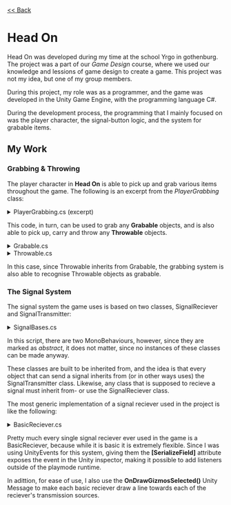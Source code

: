 [<< Back](https://salmaster1.github.io/Portfolio/)

# Head On

Head On was developed during my time at the school Yrgo in gothenburg. The project was a part of our *Game Design* course, where we used our knowledge and lessions of game design to create a game. This project was not my idea, but one of my group members.

During this project, my role was as a programmer, and the game was developed in the Unity Game Engine, with the programming language C#.

During the development process, the programming that I mainly focused on was the player character, the signal-button logic, and the system for grabable items.

## My Work

### Grabbing & Throwing

The player character in **Head On** is able to pick up and grab various items throughout the game. The following is an excerpt from the *PlayerGrabbing* class:

<details><summary>PlayerGrabbing.cs (excerpt)</summary>
  <pre><code class="language-csharp">

private void TryGrabObject(bool requireClick)
{
    Grabable g = GetClosestGrabable();
    if (g == null) return;
    if (requireClick != g.RequireClick) return;
    if (g != null && g.GetType() == typeof(Throwable) && grabDelayTimer <= 0)
    {
        if (transform.parent.parent = g.transform) //Unchild player if grabbing box that player is standing on
            transform.parent.parent = null;
        SetHeldItem((Throwable)g);
    }
    else if (g != null)
    {
        //Ledge grab
        if (activeInputType == InputType.Controller && grabDelayTimer <= 0)
        {
            grabDelayTimer = 0.2f;
            if (currentGrabable != null)
            {
                currentGrabable.ToggleGrabableVisual(false);
                currentGrabable = null;
            }
            g.HoldItem();
        }
        else if (activeInputType == InputType.KeyboardMouse && grabDelayTimer <= 0)
        {
            grabDelayTimer = 0.2f;
            if (currentGrabable != null)
            {
                currentGrabable.ToggleGrabableVisual(false);
                currentGrabable = null;
            }
            g.HoldItem();
        }
    }
    //Grab lever
    if (currentThrowable == null)
    {
        EnableArms();
    }
    else
    {
        foreach (var item in arms)
        {
            item.Renderer.enabled = false;
        }
        playerAnimations.SetAnimationMode(AnimationMode.Carrying);
        playerAnimations.UpdateAnimation();
    }
}

public void SetHeldItem(Throwable newThrowable)
{
    if (carrying)
    {
        Throw(0, Vector2.down);
    }
    if (newThrowable != null)
    {
        currentThrowable = newThrowable;
        currentThrowable.transform.parent = heldItemPosition;
        currentThrowable.transform.localPosition = Vector2.zero;
        currentThrowable.HoldItem();
        if (currentThrowable.CompareTag("Head"))
        {
            currentThrowable.transform.rotation = Quaternion.identity;
            currentThrowable.transform.localScale = new Vector3(2, 2);
        }
        Invoke(nameof(SetCarryingTrue), pickupGracePeriod);
        heldItemRenderer.enabled = true;
        playerMovement.ArmSFX(true);
    }
    else
    {
        EnableArms();
    }
}

private void Throw(float force, Vector2 direction)
{
    if (currentThrowable == null) return;
    currentThrowable.ThrowItem(force, direction);
    currentThrowable = null;
    currentGrabable = null;
    carrying = false;
    aiming = false;
    currentForce = 0;
    playerMovement.SetMovementStatus(carrying, aiming);
    heldItemRenderer.enabled = false;
    grabDelayTimer = 0.7f;
    EnableArms();
    if (force != 0)
    {
        playerMovement.ThrowSFX();
        playerAnimations.ThrowAnimation();
        playerAnimations.SetAnimationMode(AnimationMode.None);
    }
    else
    {
        playerAnimations.SetAnimationMode(AnimationMode.None);
        playerAnimations.UpdateAnimation();
    }
}

float GetForceModifier(Vector2 delta)
{
    //Throws object based on mouse position
    if (activeInputType == InputType.KeyboardMouse)
    {
        return Mathf.Clamp(delta.magnitude * mouse_forceModifier / maxThrowForceModifier, 3, maxThrowForceModifier);
    }
    else if (activeInputType == InputType.Controller)
    {
        return maxThrowForceModifier;
    }
    return maxThrowForceModifier;
}

Vector2 GetCalculatedPosition(float velocity, Vector2 direction, float time)
{
    //Calcuates the future position of a throw, using physics formulas for Projectile Motion in 2D space
    float x = currentThrowable.transform.position.x + direction.x * velocity * time;
    float y = currentThrowable.transform.position.y + direction.y * velocity * time - 9.82f * time * time / 2;
    return new Vector2(x, y);
}
  </code></pre>
</details>

This code, in turn, can be used to grab any **Grabable** objects, and is also able to pick up, carry and throw any **Throwable** objects.

<details><summary>Grabable.cs</summary>
  <pre>

using System.Collections;
using System.Collections.Generic;
using UnityEngine;

public abstract class Grabable : MonoBehaviour
{
    [SerializeField] bool requireClickToGrab = true;
    public bool RequireClick { get { return requireClickToGrab; } }

    protected Collider2D col;
    public Collider2D Collider { get { return col; } }
    public abstract void HoldItem();

    [SerializeField] protected GameObject highlight;
    
    private void Start()
    {
        if (GrabablesManager.Instance != null && GrabablesManager.Instance.IsInitialized && !GrabablesManager.Instance.Grabables.Contains(this))
        {
            GrabablesManager.Instance.Grabables.Add(this);
        }
    }

    private void OnEnable()
    {
        if (GrabablesManager.Instance != null && GrabablesManager.Instance.IsInitialized && !GrabablesManager.Instance.Grabables.Contains(this))
        {
            GrabablesManager.Instance.Grabables.Add(this);
        }
    }

    private void OnDisable()
    {
        if (GrabablesManager.Instance == null) { return; }
        GrabablesManager.Instance.Grabables.Remove(this);
    }

    private void OnDestroy()
    {
        if(GrabablesManager.Instance == null) { return; }
        GrabablesManager.Instance.Grabables.Remove(this);
    }

    public virtual void ToggleGrabableVisual(bool toggle)
    {
        if (highlight != null)
        {
            highlight.SetActive(toggle);
        }
    }
}
  </pre>
</details>

<details><summary>Throwable.cs</summary>
  <pre>

using System.Collections;
using System.Collections.Generic;
using UnityEngine;

public class Throwable : Grabable
{
    public Rigidbody2D Rigidbody { get; private set; }

    Transform defaultParent;
    public Transform DefaultParent { get { return defaultParent; } }
    [SerializeField] AudioClip collisionClip;
    [SerializeField] float throwRotation = 25;
    [SerializeField] bool causeCamShake = false;
    [SerializeField] bool resetOnDeath = false;
    [SerializeField] float maxShakeAmount = 0.15f;
    ParticleSystem ps;
    bool isHeld;
    public bool IsHeld { get { return isHeld; } }
    CameraMovement cameraMovement;

    public static Throwable Head {get; private set;}

    private void Awake()
    {
        Rigidbody = GetComponent&#60;Rigidbody2D&#62;();
        col = GetComponent&#60;Collider2D&#62;();
        if(!TryGetComponent&#60;ParticleSystem&#62;(out ps))
        {
            ps = GetComponentInChildren&#60;ParticleSystem&#62;();
        }

        defaultParent = transform.parent;
        cameraMovement = Camera.main.GetComponent&#60;CameraMovement&#62;();
        if(gameObject.CompareTag("Head"))
        {
            Head = this;
        }
    }

    public override void HoldItem()
    {
        if(!enabled)
        {
            return;
        }

        isHeld = true;
        Rigidbody.bodyType = RigidbodyType2D.Static;
        col.enabled = false;
        Rigidbody.simulated = false;
    }

    public void ThrowItem(float force, Vector2 direction)
    {
        isHeld = false;
        transform.parent = defaultParent;
        //col.enabled = true;
        Rigidbody.bodyType = RigidbodyType2D.Dynamic;
        Rigidbody.simulated = true;
        Rigidbody.AddTorque(throwRotation * direction.x);
        Rigidbody.AddForce(force * direction, ForceMode2D.Impulse);
        Invoke(nameof(EnableCollider), 0.1f);
    }

    void EnableCollider()
    {
        col.enabled=true;
    }

    public override void ToggleGrabableVisual(bool toggle)
    {
        if (ps != null)
        {
            if (toggle)
            {
                ps.Play();
            }
            else
            {
                ps.Stop();
            }
        }

        if (highlight != null)
        {
            highlight.SetActive(toggle);
        }
    }

    private void OnCollisionEnter2D(Collision2D collision)
    {
        if(collisionClip == null)
        {
            return;
        }

        if(collision.relativeVelocity.sqrMagnitude > 0.01f)
        {
            AudioManager.Instance.PlayAudio(collisionClip, transform.position);
            
            if (causeCamShake)
            {
                cameraMovement.CameraShake(Mathf.Clamp(maxShakeAmount*(collision.relativeVelocity.sqrMagnitude*0.01f),0.1f,maxShakeAmount), collision.relativeVelocity);
            }
        }

        if(collision.gameObject.CompareTag("Player") && collision.enabled)
        {
            //Child player to throwable
            collision.transform.parent = transform;
        }
    }
    private void OnCollisionExit2D(Collision2D collision)
    {
        if (collision.gameObject.CompareTag("Player") && collision.enabled)
        {
            collision.transform.parent = null;
        }
    }

    public void ResetMe()
    {
        if (!resetOnDeath || gameObject.CompareTag("Head")) return;

        transform.localPosition = Vector3.zero;
        transform.eulerAngles = Vector3.zero;

        Rigidbody.angularVelocity = 0f;
        Rigidbody.velocity = Vector3.zero;
    }
}

  </pre>
</details>



In this case, since Throwable inherits from Grabable, the grabbing system is also able to recognise Throwable objects as grabable.

### The Signal System

The signal system the game uses is based on two classes, SignalReciever and SignalTransmitter:

<details><summary>SignalBases.cs</summary>
  <pre>

using System.Collections.Generic;
using UnityEngine;
using UnityEngine.Events;

public abstract class SignalTransmitter : MonoBehaviour
{
    protected List&#60;SignalReciever&#62; recievers = new();
    public List&#60;SignalReciever&#62; Recievers { get { return recievers; } set { recievers = value; } }

    protected bool state;

    public abstract void TransmitSignal();

    public abstract bool GetSignalState();
}

public abstract class SignalReciever : MonoBehaviour
{
    [SerializeField] protected Transmitter[] sources;

    [SerializeField] protected UnityEvent onSignalActivated, onSignalDeactivated;

    protected bool? state = null;

    protected virtual void Start()
    {
        if(sources == null || sources.Length == 0) 
        {
            return; 
        }

        foreach (var source in sources)
        {
            if(source != null && source.Source != null)
            {
                source.Source.Recievers.Add(this);
            }
        }

        RecieveSignal();
    }

    public abstract void RecieveSignal();
}


[System.Serializable]
public class Transmitter
{
    [SerializeField] SignalTransmitter source;
    public SignalTransmitter Source { get { return source; } }

    [SerializeField] bool activeState = true;
    public bool ActiveState { get { return activeState; } }
}
  </pre>
</details>

In this script, there are two MonoBehaviours, however, since they are marked as *abstract*, it does not matter, since no instances of these classes can be made anyway.

These classes are built to be inherited from, and the idea is that every object that can send a signal inherits from (or in other ways uses) the SignalTransmitter class. Likewise, any class that is supposed to recieve a signal must inherit from- or use the SignalReciever class.

The most generic implementation of a signal reciever used in the project is like the following:

<details><summary>BasicReciever.cs</summary>
  <pre>

using System.Collections;
using System.Collections.Generic;
using UnityEngine;

public class BasicReciever : SignalReciever
{
    public override void RecieveSignal()
    {
        bool active = true;
        foreach (var source in sources)
        {
            if(source.Source.GetSignalState() != source.ActiveState)
            {
                active = false;
                break;
            }
        }

        state ??= !active;

        if (state != active)
        {
            if (active)
            {
                state = true;
                if(onSignalActivated.GetPersistentEventCount() &#62; 0)
                    onSignalActivated.Invoke();
            }
            else
            {
                state = false;
                if (onSignalDeactivated.GetPersistentEventCount() &#62; 0)
                    onSignalDeactivated.Invoke();
            }
        }
    }

    private void OnDrawGizmosSelected()
    {
        if((sources == null) || (sources != null && sources.Length == 0))
        {
            return;
        }

        foreach (var source in sources)
        {
            if (source.Source != null)
            {
                if (source.ActiveState)
                {
                    Gizmos.color = Color.green;
                }
                else
                {
                    Gizmos.color = Color.red;
                }

                Gizmos.DrawLine(transform.position, source.Source.transform.position);
            }
        }
    }
}
  </pre>
</details>

Pretty much every single signal reciever ever used in the game is a BasicReciever, because while it is basic it is extremely flexible.
Since I was using UnityEvents for this system, giving them the **[SerializeField]** attribute exposes the event in the Unity inspector, making it possible to add listeners outside of the playmode runtime.

In adittion, for ease of use, I also use the **OnDrawGizmosSelected()** Unity Message to make each basic reciever draw a line towards each of the reciever's transmission sources.
